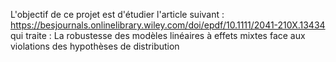 L'objectif de ce projet est d'étudier l'article suivant : https://besjournals.onlinelibrary.wiley.com/doi/epdf/10.1111/2041-210X.13434    qui traite : La robustesse des modèles linéaires à effets mixtes face aux violations des hypothèses de distribution